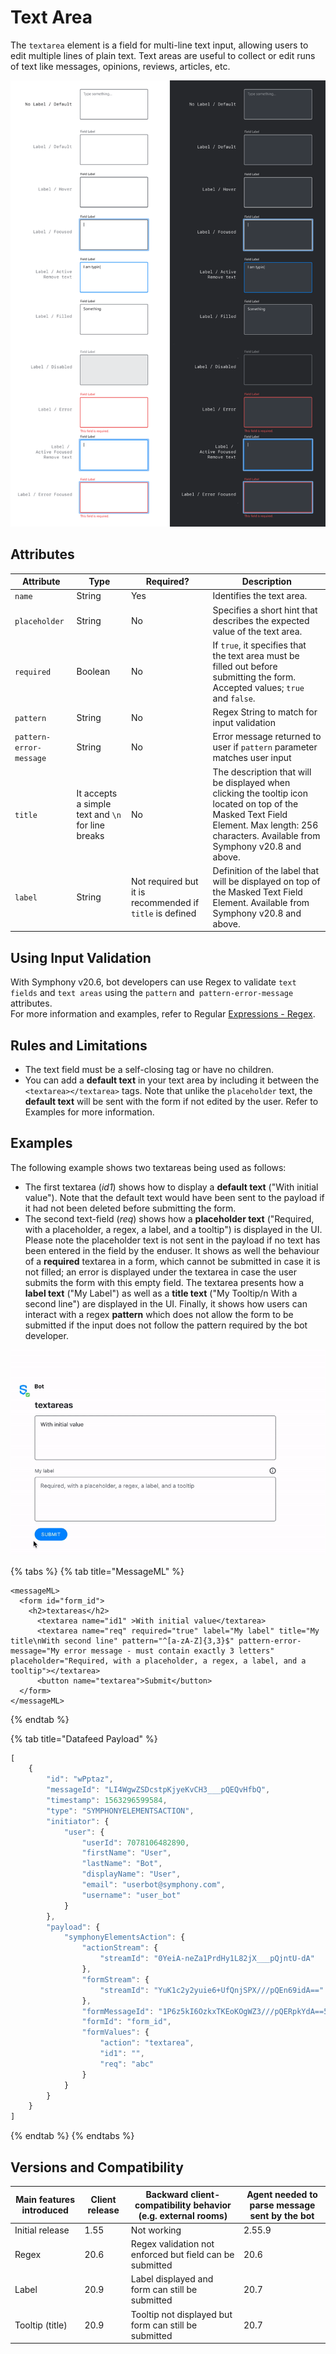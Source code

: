 # Text Area

The `textarea` element is a field for multi-line text input, allowing users to edit multiple lines of plain text. Text areas are useful to collect or edit runs of text like messages, opinions, reviews, articles, etc.

![](../../../../.gitbook/assets/textarea-2.0.png)

## Attributes

| Attribute               | Type                                              | Required?                                                | Description                                                                                                                                                                                 |
| ----------------------- | ------------------------------------------------- | -------------------------------------------------------- | ------------------------------------------------------------------------------------------------------------------------------------------------------------------------------------------- |
| `name`                  | String                                            | Yes                                                      | Identifies the text area.                                                                                                                                                                   |
| `placeholder`           | String                                            | No                                                       | Specifies a short hint that describes the expected value of the text area.                                                                                                                  |
| `required`              | Boolean                                           | No                                                       | If `true`, it specifies that the text area must be filled out before submitting the form. Accepted values; `true` and `false`.                                                              |
| `pattern`               | String                                            | No                                                       | Regex String to match for input validation                                                                                                                                                  |
| `pattern-error-message` | String                                            | No                                                       | Error message returned to user if `pattern` parameter matches user input                                                                                                                    |
| `title`                 | It accepts a simple text and `\n` for line breaks | No                                                       | The description that will be displayed when clicking the tooltip icon located on top of the Masked Text Field Element. Max length: 256 characters. Available from Symphony v20.8 and above. |
| `label`                 | String                                            | Not required but it is recommended if `title` is defined | Definition of the label that will be displayed on top of the Masked Text Field Element. Available from Symphony v20.8 and above.                                                            |

## Using Input Validation

With Symphony v20.6, bot developers can use Regex to validate `text fields` and `text areas` using the `pattern` and` pattern-error-message` attributes.\
For more information and examples, refer to Regular [Expressions - Regex](regular-expressions-regex.md).

## Rules and Limitations

* The text field must be a self-closing tag or have no children.
* You can add a **default text** in your text area by including it between the `<textarea></textarea>` tags. Note that unlike the `placeholder` text, the **default text** will be sent with the form if not edited by the user. Refer to Examples for more information.

## Examples

The following example shows two textareas being used as follows:

* The first textarea (_id1_) shows how to display a **default text** ("With initial value"). Note that the default text would have been sent to the payload if it had not been deleted before submitting the form.
* The second text-field (_req_) shows how a **placeholder text** ("Required, with a placeholder, a regex, a label, and a tooltip") is displayed in the UI. Please note the placeholder text is not sent in the payload if no text has been entered in the field by the enduser. It shows as well the behaviour of a **required** textarea in a form, which cannot be submitted in case it is not filled; an error is displayed under the textarea in case the user submits the form with this empty field. The textarea presents how a **label text** ("My Label") as well as a **title text** ("My Tooltip/n With a second line") are displayed in the UI. Finally, it shows how users can interact with a regex **pattern** which does not allow the form to be submitted if the input does not follow the pattern required by the bot developer.

![](../../../../.gitbook/assets/textareas-20.9.gif)

{% tabs %}
{% tab title="MessageML" %}
```markup
<messageML>
  <form id="form_id">
    <h2>textareas</h2>
      <textarea name="id1" >With initial value</textarea>
      <textarea name="req" required="true" label="My label" title="My title\nWith second line" pattern="^[a-zA-Z]{3,3}$" pattern-error-message="My error message - must contain exactly 3 letters" placeholder="Required, with a placeholder, a regex, a label, and a tooltip"></textarea>
      <button name="textarea">Submit</button>
  </form>
</messageML>
```
{% endtab %}

{% tab title="Datafeed Payload" %}
```javascript
[
    {
        "id": "wPptaz",
        "messageId": "LI4WgwZSDcstpKjyeKvCH3___pQEQvHfbQ",
        "timestamp": 1563296599584,
        "type": "SYMPHONYELEMENTSACTION",
        "initiator": {
            "user": {
                "userId": 7078106482890,
                "firstName": "User",
                "lastName": "Bot",
                "displayName": "User",
                "email": "userbot@symphony.com",
                "username": "user_bot"
            }
        },
        "payload": {
            "symphonyElementsAction": {
                "actionStream": {
                    "streamId": "0YeiA-neZa1PrdHy1L82jX___pQjntU-dA"
                },
                "formStream": {
                    "streamId": "YuK1c2y2yuie6+UfQnjSPX///pQEn69idA=="
                },
                "formMessageId": "1P6z5kI6OzkxTKEoKOgWZ3///pQERpkYdA==5338",
                "formId": "form_id",
                "formValues": {
                    "action": "textarea",
                    "id1": "",
                    "req": "abc"
                }
            }
        }
    }
]
```
{% endtab %}
{% endtabs %}

## Versions and Compatibility

| Main features introduced | Client release | Backward client-compatibility behavior (e.g. external rooms) | Agent needed to parse message sent by the bot |
| ------------------------ | -------------- | ------------------------------------------------------------ | --------------------------------------------- |
| Initial release          | 1.55           | Not working                                                  | 2.55.9                                        |
| Regex                    | 20.6           | Regex validation not enforced but field can be submitted     | 20.6                                          |
| Label                    | 20.9           | Label displayed and form can still be submitted              | 20.7                                          |
| Tooltip (title)          | 20.9           | Tooltip not displayed but form can still be submitted        | 20.7                                          |
